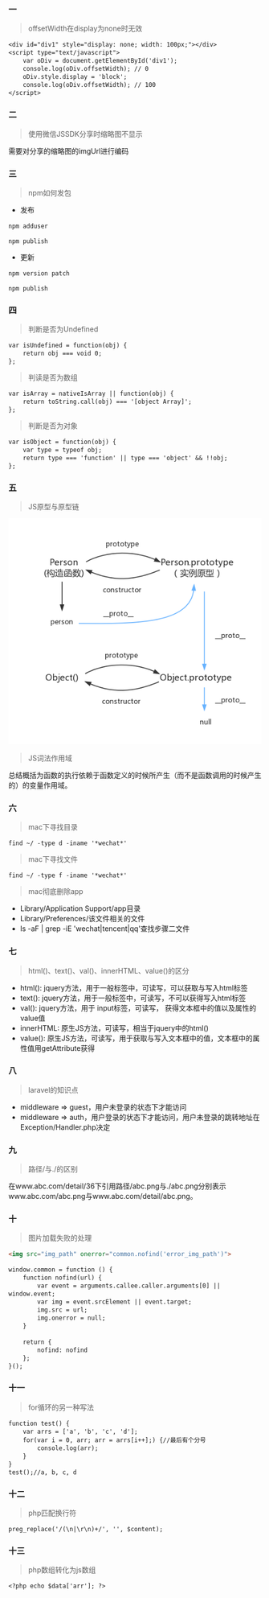 ### 一

> offsetWidth在display为none时无效

```
<div id="div1" style="display: none; width: 100px;"></div>
<script type="text/javascript">
	var oDiv = document.getElementById('div1');
	console.log(oDiv.offsetWidth); // 0
	oDiv.style.display = 'block';
	console.log(oDiv.offsetWidth); // 100
</script>
```

### 二

> 使用微信JSSDK分享时缩略图不显示

需要对分享的缩略图的imgUrl进行编码

### 三

> npm如何发包

- 发布

```Git
npm adduser
```

```
npm publish
```

- 更新

```
npm version patch
```

```Git
npm publish
```

### 四

> 判断是否为Undefined

```
var isUndefined = function(obj) {
	return obj === void 0;
};
```

> 判读是否为数组

```
var isArray = nativeIsArray || function(obj) {
    return toString.call(obj) === '[object Array]';
};
```

> 判断是否为对象

```
var isObject = function(obj) {
    var type = typeof obj;
    return type === 'function' || type === 'object' && !!obj;
};
```

### 五

> JS原型与原型链

![](https://raw.githubusercontent.com/PLDaily/daily-collection/master/images/prototype.png)

> JS词法作用域

总结概括为函数的执行依赖于函数定义的时候所产生（而不是函数调用的时候产生的）的变量作用域。

### 六

> mac下寻找目录

```
find ~/ -type d -iname '*wechat*'
```

> mac下寻找文件

```
find ~/ -type f -iname '*wechat*'
```

> mac彻底删除app

- Library/Application Support/app目录
- Library/Preferences/该文件相关的文件
- ls -aF | grep -iE 'wechat|tencent|qq'查找步骤二文件

### 七

> html()、text()、val()、innerHTML、value()的区分

- html(): jquery方法，用于一般标签中，可读写，可以获取与写入html标签
- text(): jquery方法，用于一般标签中，可读写，不可以获得写入html标签
- val(): jquery方法，用于 input标签，可读写， 获得文本框中的值以及属性的value值
- innerHTML: 原生JS方法，可读写，相当于jquery中的html()
- value(): 原生JS方法，可读写，用于获取与写入文本框中的值，文本框中的属性值用getAttribute获得

### 八

> laravel的知识点

- middleware => guest，用户未登录的状态下才能访问
- middleware => auth，用户登录的状态下才能访问，用户未登录的跳转地址在Exception/Handler.php决定

### 九

> 路径/与./的区别

在www.abc.com/detail/36下引用路径/abc.png与./abc.png分别表示www.abc.com/abc.png与www.abc.com/detail/abc.png。

### 十

> 图片加载失败的处理

```html
<img src="img_path" onerror="common.nofind('error_img_path')">
```

```
window.common = function () {
    function nofind(url) {
        var event = arguments.callee.caller.arguments[0] || window.event;
        var img = event.srcElement || event.target;
        img.src = url;
        img.onerror = null;
    }

    return {
        nofind: nofind
    };
}();
```

### 十一

> for循环的另一种写法

```
function test() {
	var arrs = ['a', 'b', 'c', 'd'];
	for(var i = 0, arr; arr = arrs[i++];) {//最后有个分号
		console.log(arr);
	}
}
test();//a, b, c, d 
```

### 十二

> php匹配换行符

```
preg_replace('/(\n|\r\n)+/', '', $content);
```
### 十三

> php数组转化为js数组

```
<?php echo $data['arr']; ?>
```


